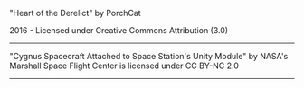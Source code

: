 "Heart of the Derelict"
by PorchCat

2016 - Licensed under
Creative Commons
Attribution (3.0)

---

"Cygnus Spacecraft Attached to Space Station's Unity Module" by NASA's Marshall Space Flight Center is licensed under CC BY-NC 2.0

---

